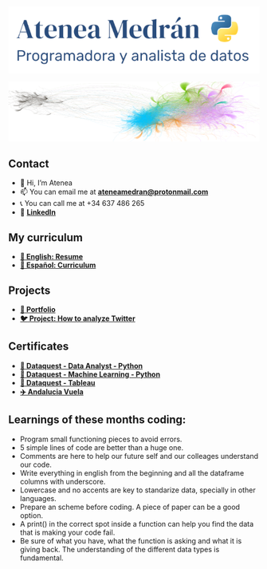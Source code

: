 <p align="center">
  <img src="Presentacion.png" width="600" title="header">
</p>
<p align="center">
  <img src="Graph.PNG" width="600" height="120" title="graph">
</p>

## Contact
- 👋 Hi, I’m Atenea
- 📫 You can email me at **ateneamedran@protonmail.com**
- :telephone_receiver: You can call me at +34 637 486 265
- :link: **[LinkedIn](https://www.linkedin.com/in/ateneamedran/)**

## My curriculum
- **[:page_facing_up: English: Resume](https://drive.google.com/file/d/1sy-x9zhZyGUEq3E2eLDiGZtNcbOFG0UH/view?usp=sharing)**
- **[:page_facing_up: Español: Curriculum](https://drive.google.com/file/d/1ADA4eQIBBJk5g9uHYUYrN85_QwdyQJtw/view?usp=sharing)**

## Projects
- **[:open_file_folder: Portfolio](https://github.com/atenea-medran/atenea-medran/tree/main/Portfolio)**
- **[:bird: Project: How to analyze Twitter](https://github.com/atenea-medran/how-to-analyze-twitter)**

## Certificates
- **[🐍 Dataquest - Data Analyst - Python](Certificates/dataquest/Data%20Analyst)**
- **[🐍 Dataquest - Machine Learning - Python](Certificates/dataquest/Machine%20Learning)**
- **[💸 Dataquest - Tableau](Certificates/dataquest/Tableau)**
- **[✈️ Andalucia Vuela](Certificates/andalucia%20vuela)**

## Learnings of these months coding:
- Program small functioning pieces to avoid errors.
- 5 simple lines of code are better than a huge one.
- Comments are here to help our future self and our colleages understand our code.
- Write everything in english from the beginning and all the dataframe columns with underscore.
- Lowercase and no accents are key to standarize data, specially in other languages.
- Prepare an scheme before coding. A piece of paper can be a good option.
- A print() in the correct spot inside a function can help you find the data that is making your code fail.
- Be sure of what you have, what the function is asking and what it is giving back. The understanding of the different data types is fundamental.

<!---
atenea-medran/atenea-medran is a ✨ special ✨ repository because its `README.md` (this file) appears on your GitHub profile.
You can click the Preview link to take a look at your changes.
--->
